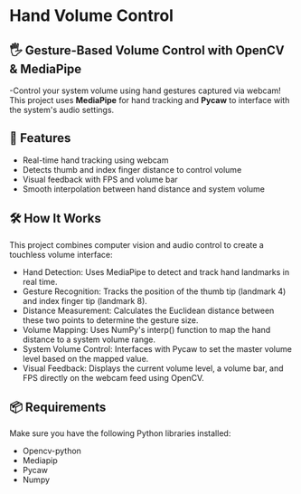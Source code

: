 # Hand Volume Control

## 🖐️ Gesture-Based Volume Control with OpenCV & MediaPipe

-Control your system volume using hand gestures captured via webcam! This project uses **MediaPipe** for hand tracking and **Pycaw** to interface with the system's audio settings.

## 🎯 Features

- Real-time hand tracking using webcam
- Detects thumb and index finger distance to control volume
- Visual feedback with FPS and volume bar
- Smooth interpolation between hand distance and system volume

## 🛠️ How It Works

This project combines computer vision and audio control to create a touchless volume interface:

- Hand Detection: Uses MediaPipe to detect and track hand landmarks in real time.
- Gesture Recognition: Tracks the position of the thumb tip (landmark 4) and index finger tip (landmark 8).
- Distance Measurement: Calculates the Euclidean distance between these two points to determine the gesture size.
- Volume Mapping: Uses NumPy's interp() function to map the hand distance to a system volume range.
- System Volume Control: Interfaces with Pycaw to set the master volume level based on the mapped value.
- Visual Feedback: Displays the current volume level, a volume bar, and FPS directly on the webcam feed using OpenCV.

## 📦 Requirements

Make sure you have the following Python libraries installed:

- Opencv-python
- Mediapip
- Pycaw
- Numpy
